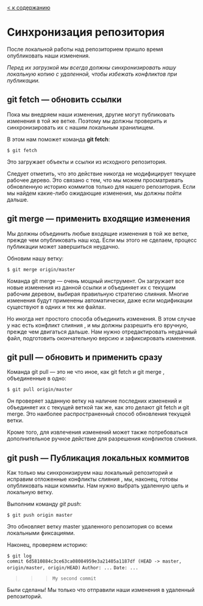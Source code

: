 [< к содержанию](./readme.md)

# Синхронизация репозитория

После локальной работы над репозиторием пришло время опубликовать наши изменения.

*Перед их загрузкой мы всегда должны синхронизировать нашу локальную копию с удаленной, чтобы избежать конфликтов при публикации.*

## git fetch — обновить ссылки

Пока мы внедряем наши изменения, другие могут публиковать изменения в той же ветке. Поэтому мы должны проверить и синхронизировать их с нашим локальным хранилищем.

В этом нам поможет команда **git fetch**:

`$ git fetch`

Это загружает объекты и ссылки из исходного репозитория.

Следует отметить, что это действие никогда не модифицирует текущее рабочее дерево. Это связано с тем, что мы можем просматривать обновленную историю коммитов только для нашего репозитория. Если мы найдем какие-либо ожидающие изменения, мы должны пойти дальше.

## git merge — применить входящие изменения

Мы должны объединить любые входящие изменения в той же ветке, прежде чем опубликовать наш код. Если мы этого не сделаем, процесс публикации может завершиться неудачно.

Обновим нашу ветку:

`$ git merge origin/master`

Команда git merge — очень мощный инструмент. Он загружает все новые изменения из данной ссылки и объединяет их с текущим рабочим деревом, выбирая правильную стратегию слияния. Многие изменения будут применены автоматически, даже если модификации существуют в одних и тех же файлах.

Но иногда нет простого способа объединить изменения. В этом случае у нас есть конфликт слияния , и мы должны разрешить его вручную, прежде чем двигаться дальше. Нам нужно отредактировать неудачный файл, подготовить окончательную версию и зафиксировать изменения.

## git pull — обновить и применить сразу

Команда git pull — это не что иное, как git fetch и git merge , объединенные в одно:

`$ git pull origin/master`

Он проверяет заданную ветку на наличие последних изменений и объединяет их с текущей веткой так же, как это делают git fetch и git merge. Это наиболее распространенный способ обновления текущей ветки.

Кроме того, для извлечения изменений может также потребоваться дополнительное ручное действие для разрешения конфликтов слияния.

## git push — Публикация локальных коммитов

Как только мы синхронизируем наш локальный репозиторий и исправим отложенные конфликты слияния , мы, наконец, готовы опубликовать наши коммиты. Нам нужно выбрать удаленную цель и локальную ветку.

Выполним команду *git push*:

`$ git push origin master`

Это обновляет ветку master удаленного репозитория со всеми локальными фиксациями.

Наконец, проверяем историю:

`$ git log`  
`commit 6d5810884c3ce63ca08084959e3a21405a1187df (HEAD -> master, origin/master, origin/HEAD)`
`Author: ...`
`Date: ...`  
>>>`My second commit`

Были сделаны! Мы только что отправили наши изменения в удаленный репозиторий.